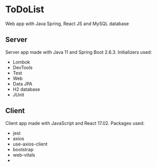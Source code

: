 # ToDoList
Web app with Java Spring, React JS and MySQL database

## Server
Server app made with Java 11 and Spring Boot 2.6.3.
Initializers used:
- Lombok
- DevTools
- Test
- Web
- Data JPA
- H2 database
- JUnit

## Client
Client app made with JavaScript and React 17.02.
Packages used:
- jest
- axios
- use-axios-client
- bootstrap
- web-vitals
- 